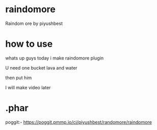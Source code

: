 # raindomore
Raindom ore by piyushbest

# how to use
whats up guys today i make raindomore plugin

U need one bucket lava and water

then put him 

I will make video later

# .phar

poggit:- https://poggit.pmmp.io/ci/piyushbest/randomore/raindomore

